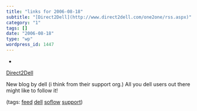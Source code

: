```yaml
---
title: "links for 2006-08-18"
subtitle: "[Direct2Dell](http://www.direct2dell.com/one2one/rss.aspx)"
category: "1"
tags: []
date: "2006-08-18"
type: "wp"
wordpress_id: 1447
---
```

- 
[Direct2Dell](http://www.direct2dell.com/one2one/rss.aspx)

New blog by dell (i think from their support org.) All you dell users out there might like to follow it!

(tags: [feed](http://del.icio.us/pitosalas/feed) [dell](http://del.icio.us/pitosalas/dell) [soflow](http://del.icio.us/pitosalas/soflow) [support](http://del.icio.us/pitosalas/support))